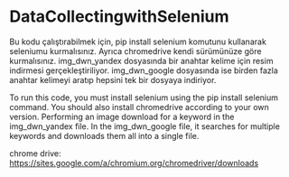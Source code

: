 # DataCollectingwithSelenium

Bu kodu çalıştırabilmek için, pip install selenium komutunu kullanarak seleniumu kurmalısınız. Ayrıca chromedrive kendi sürümünüze göre kurmalısınız. 
img_dwn_yandex dosyasında bir anahtar kelime için resim indirmesi gerçekleştiriliyor. img_dwn_google dosyasında ise birden fazla anahtar kelimeyi aratıp hepsini tek bir dosyaya indiriyor.

To run this code, you must install selenium using the pip install selenium command. You should also install chromedrive according to your own version.
Performing an image download for a keyword in the img_dwn_yandex file. In the img_dwn_google file, it searches for multiple keywords and downloads them all into a single file.

chrome drive: https://sites.google.com/a/chromium.org/chromedriver/downloads

